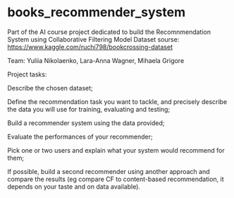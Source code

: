 # books_recommender_system
Part of the AI course project dedicated to build the Recomnmendation System using Collaborative Filtering Model
Dataset sourse: https://www.kaggle.com/ruchi798/bookcrossing-dataset

Team: Yuliia Nikolaenko, Lara-Anna Wagner, Mihaela Grigore

Project tasks:

Describe the chosen dataset;

Define the recommendation task you want to tackle, and precisely describe the data you will use for training, evaluating and testing;

Build a recommender system using the data provided;

Evaluate the performances of your recommender;

Pick one or two users and explain what your system would recommend for them;

If possible, build a second recommender using another approach and compare the results (eg compare CF to content-based recommendation, it depends on your taste and on data available).

